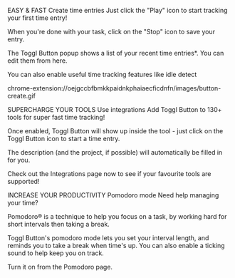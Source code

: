EASY & FAST
Create time entries
Just click the "Play" icon to start tracking your first time entry!

When you're done with your task, click on the "Stop" icon to save your entry.

The Toggl Button popup shows a list of your recent time entries*. You can edit them from here.

You can also enable useful time tracking features like idle detect

chrome-extension://oejgccbfbmkkpaidnkphaiaecficdnfn/images/button-create.gif



SUPERCHARGE YOUR TOOLS
Use integrations
Add Toggl Button to 130+ tools for super fast time tracking!

Once enabled, Toggl Button will show up inside the tool - just click on the Toggl Button icon to start a time entry.

The description (and the project, if possible) will automatically be filled in for you.

Check out the Integrations page now to see if your favourite tools are supported!

INCREASE YOUR PRODUCTIVITY
Pomodoro mode
Need help managing your time?

Pomodoro® is a technique to help you focus on a task, by working hard for short intervals then taking a break.

Toggl Button's pomodoro mode lets you set your interval length, and reminds you to take a break when time's up. You can also enable a ticking sound to help keep you on track.

Turn it on from the Pomodoro page.

